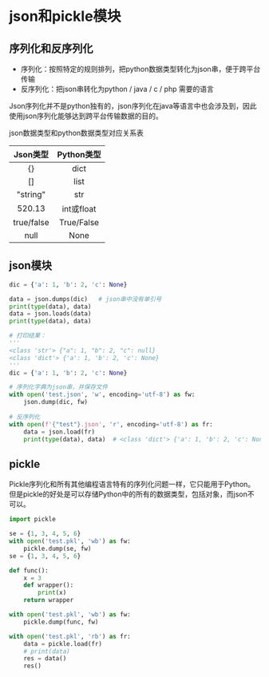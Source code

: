 # json和pickle模块

## 序列化和反序列化

- 序列化：按照特定的规则排列，把python数据类型转化为json串，便于跨平台传输
- 反序列化：把json串转化为python / java / c / php 需要的语言

Json序列化并不是python独有的，json序列化在java等语言中也会涉及到，因此使用json序列化能够达到跨平台传输数据的目的。

json数据类型和python数据类型对应关系表

|  Json类型  | Python类型 |
| :--------: | :--------: |
|     {}     |    dict    |
|     []     |    list    |
|  "string"  |    str     |
|   520.13   | int或float |
| true/false | True/False |
|    null    |    None    |

## json模块

```python
dic = {'a': 1, 'b': 2, 'c': None}

data = json.dumps(dic)   # json串中没有单引号
print(type(data), data)
data = json.loads(data)
print(type(data), data)

# 打印结果：
'''
<class 'str'> {"a": 1, "b": 2, "c": null}
<class 'dict'> {'a': 1, 'b': 2, 'c': None}
'''
dic = {'a': 1, 'b': 2, 'c': None}

# 序列化字典为json串，并保存文件
with open('test.json', 'w', encoding='utf-8') as fw:
    json.dump(dic, fw)
    
# 反序列化
with open(f'{"test"}.json', 'r', encoding='utf-8') as fr:
    data = json.load(fr)
    print(type(data), data)  # <class 'dict'> {'a': 1, 'b': 2, 'c': None}
```

## pickle

Pickle序列化和所有其他编程语言特有的序列化问题一样，它只能用于Python。但是pickle的好处是可以存储Python中的所有的数据类型，包括对象，而json不可以。

```python
import pickle

se = {1, 3, 4, 5, 6}
with open('test.pkl', 'wb') as fw:
    pickle.dump(se, fw)
se = {1, 3, 4, 5, 6}

def func():
    x = 3
    def wrapper():
        print(x)
    return wrapper

with open('test.pkl', 'wb') as fw:
    pickle.dump(func, fw)

with open('test.pkl', 'rb') as fr:
    data = pickle.load(fr)
    # print(data)
    res = data()
    res()
```